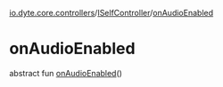 [io.dyte.core.controllers](../index.md)/[ISelfController](index.md)/[onAudioEnabled](on-audio-enabled.md)

# onAudioEnabled


abstract fun [onAudioEnabled](on-audio-enabled.md)()
